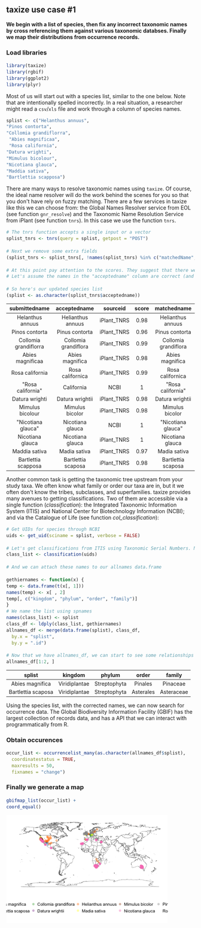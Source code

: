 ## taxize use case #1

__We begin with a list of species, then fix any incorrect taxonomic names by cross referencing them against various taxonomic databses. Finally we map their distributions from occurrence records.__





### Load libraries


```r
library(taxize)
library(rgbif)
library(ggplot2)
library(plyr)
```

Most of us will start out with a species list, similar to the one below. Note that are intentionally spelled incorrectly. In a real situation, a researcher might read a `csv`/`xls` file and work through a column of species names.


```r
splist <- c("Helanthus annuus",
"Pinos contorta",
"Collomia grandiflorra",
 "Abies magnificaa",
 "Rosa california",
"Datura wrighti",
"Mimulus bicolour",
"Nicotiana glauca",
"Maddia sativa",
"Bartlettia scapposa")
```

There are many ways to resolve taxonomic names using `taxize`. Of course, the ideal name resolver will do the work behind the scenes for you so that you don't have rely on fuzzy matching. There are a few services in taxize like this we can choose from: the Global Names Resolver service from EOL (see function `gnr_resolve`) and the Taxonomic Name Resolution Service from iPlant (see function `tnrs`). In this case we use the function `tnrs`.


```r
# The tnrs function accepts a single input or a vector
splist_tnrs <- tnrs(query = splist, getpost = "POST")

# Next we remove some extra fields
(splist_tnrs <- splist_tnrs[, !names(splist_tnrs) %in% c("matchedName", "annotations", "uri")])

# At this point pay attention to the scores. They suggest that there were no perfect matches, but almost all were extremely close, ranging from `0.77` to `0.99` (1 being the highest). 
# Let's assume the names in the "acceptedname" column are correct (and they should be in most cases).

# So here's our updated species list
(splist <- as.character(splist_tnrs$acceptedname))
```


|     submittedname     |     acceptedname     |  sourceid   |  score  |     matchedname      |
|:---------------------:|:--------------------:|:-----------:|:-------:|:--------------------:|
|   Helanthus annuus    |  Helianthus annuus   | iPlant_TNRS |  0.98   |  Helianthus annuus   |
|    Pinos contorta     |    Pinus contorta    | iPlant_TNRS |  0.96   |    Pinus contorta    |
| Collomia grandiflorra | Collomia grandiflora | iPlant_TNRS |  0.99   | Collomia grandiflora |
|   Abies magnificaa    |   Abies magnifica    | iPlant_TNRS |  0.98   |   Abies magnifica    |
|    Rosa california    |   Rosa californica   | iPlant_TNRS |  0.99   |   Rosa californica   |
|   "Rosa california"   |      California      |    NCBI     |    1    |  "Rosa california"   |
|    Datura wrighti     |   Datura wrightii    | iPlant_TNRS |  0.98   |   Datura wrightii    |
|   Mimulus bicolour    |   Mimulus bicolor    | iPlant_TNRS |  0.98   |   Mimulus bicolor    |
|  "Nicotiana glauca"   |   Nicotiana glauca   |    NCBI     |    1    |  "Nicotiana glauca"  |
|   Nicotiana glauca    |   Nicotiana glauca   | iPlant_TNRS |    1    |   Nicotiana glauca   |
|     Maddia sativa     |     Madia sativa     | iPlant_TNRS |  0.97   |     Madia sativa     |
|  Bartlettia scapposa  |  Bartlettia scaposa  | iPlant_TNRS |  0.98   |  Bartlettia scaposa  |

Another common task is getting the taxonomic tree upstream from your study taxa. We often know what family or order our taxa are in, but it we often don't know the tribes, subclasses, and superfamilies. taxize provides many avenues to getting classifications. Two of them are accessible via a single function (*classification*): the Integrated Taxonomic Information System (ITIS) and National Center for Biotechnology Information (NCBI); and via the Catalogue of Life (see function *col_classification*):


```r
# Get UIDs for species through NCBI
uids <- get_uid(sciname = splist, verbose = FALSE)

# Let's get classifications from ITIS using Taxonomic Serial Numbers. Note that we could use uBio instead.
class_list <- classification(uids)

# And we can attach these names to our allnames data.frame

gethiernames <- function(x) {
temp <- data.frame(t(x[, 1]))
names(temp) <- x[ , 2]
temp[, c("kingdom", "phylum", "order", "family")]
}
# We name the list using spnames
names(class_list) <- splist
class_df <- ldply(class_list, gethiernames)
allnames_df <- merge(data.frame(splist), class_df, 
  by.x = "splist", 
  by.y = ".id")

# Now that we have allnames_df, we can start to see some relationships among species simply by their shared taxonomic names
allnames_df[1:2, ]
```


|       splist       |    kingdom    |    phylum    |   order   |   family   |
|:------------------:|:-------------:|:------------:|:---------:|:----------:|
|  Abies magnifica   | Viridiplantae | Streptophyta |  Pinales  |  Pinaceae  |
| Bartlettia scaposa | Viridiplantae | Streptophyta | Asterales | Asteraceae |

Using the species list, with the corrected names, we can now search for occurrence data. The Global Biodiversity Information Facility (GBIF) has the largest collection of records data, and has a API that we can interact with programmatically from R.


### Obtain occurences 


```r
occur_list <- occurrencelist_many(as.character(allnames_df$splist), 
  coordinatestatus = TRUE, 
  maxresults = 50,  
  fixnames = "change")
```

### Finally we generate a map


```r
gbifmap_list(occur_list) + 
coord_equal()
```

![plot of chunk makemap](figure/makemap.png) 
